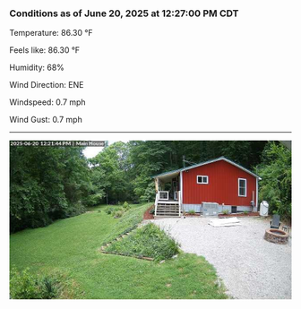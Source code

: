 ### Conditions as of June 20, 2025 at 12:27:00 PM CDT 

Temperature: 86.30 &deg;F

Feels like: 86.30 &deg;F

Humidity: 68%

Wind Direction: ENE

Windspeed: 0.7 mph

Wind Gust: 0.7 mph

---

<img src="./images/latest.jpeg"/>

